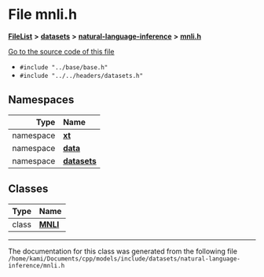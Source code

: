 

# File mnli.h



[**FileList**](files.md) **>** [**datasets**](dir_29ff4802398ba4a572b958e731c7adb4.md) **>** [**natural-language-inference**](dir_cecfbd08ba907cb0c98c6ffe5c1549f6.md) **>** [**mnli.h**](mnli_8h.md)

[Go to the source code of this file](mnli_8h_source.md)



* `#include "../base/base.h"`
* `#include "../../headers/datasets.h"`













## Namespaces

| Type | Name |
| ---: | :--- |
| namespace | [**xt**](namespacext.md) <br> |
| namespace | [**data**](namespacext_1_1data.md) <br> |
| namespace | [**datasets**](namespacext_1_1data_1_1datasets.md) <br> |


## Classes

| Type | Name |
| ---: | :--- |
| class | [**MNLI**](classxt_1_1data_1_1datasets_1_1MNLI.md) <br> |



















































------------------------------
The documentation for this class was generated from the following file `/home/kami/Documents/cpp/models/include/datasets/natural-language-inference/mnli.h`

